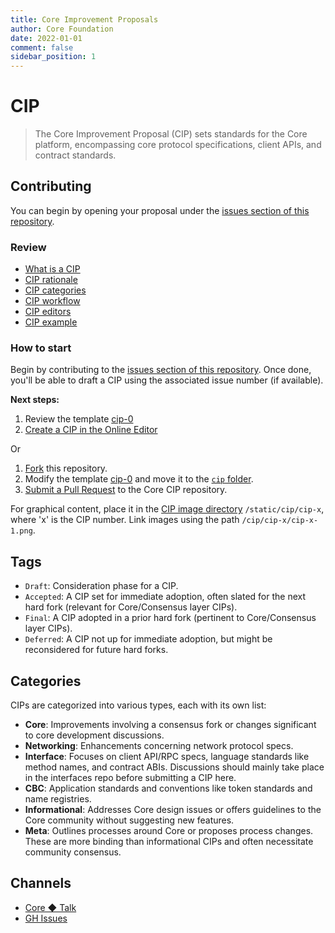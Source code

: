 ```yaml
---
title: Core Improvement Proposals
author: Core Foundation
date: 2022-01-01
comment: false
sidebar_position: 1
---
```

# CIP

> The Core Improvement Proposal (CIP) sets standards for the Core platform, encompassing core protocol specifications, client APIs, and contract standards.

## Contributing

You can begin by opening your proposal under the [issues section of this repository](https://github.com/core-coin/cip/issues).

### Review

- [What is a CIP](/docs/what-is-cip)
- [CIP rationale](/docs/cip-rationale)
- [CIP categories](/docs/cip-categories)
- [CIP workflow](/docs/cip-workflow)
- [CIP editors](/docs/cip-editors)
- [CIP example](/docs/cip-0)

### How to start

Begin by contributing to the [issues section of this repository](https://github.com/core-coin/cip/issues/new/choose). Once done, you'll be able to draft a CIP using the associated issue number (if available).

**Next steps:**

1. Review the template [cip-0](/docs/cip-0.md)
2. [Create a CIP in the Online Editor](https://github.com/core-coin/cip/new/master?filename=cip/cip-0.md&message=CIP%20Proposal&description=CIP%20Proposal%20Draft&value=---%0Acip%3A%20%0Atitle%3A%20%0Adescription%3A%20%0Akeywords%3A%20%5B%5D%0Aauthor%3A%20%0Alang%3A%20en-US%0Atags%3A%20%5Bdraft%5D%0Acategories%3A%20%5B%5D%0Adate%3A%202022-12-01%0Adiscussions-to%3A%20%0A---%0A%3C%21--Introduction--%3E%0A%0A%3C%21--truncate--%3E%0A%0A%23%23%20Abstract%0A%0A%0A%0A%23%23%20Motivation%0A%0A%0A%0A%23%23%20Specification%0A%0A%0A%0A%23%23%20Rationale%0A%0A%0A%0A%23%23%20Backwards%20Compatibility%0A%0A%0A%0A%23%23%20Test%20Cases%0A%0A%0A%0A%23%23%20Implementation%0A%0A%0A%0A%23%23%20Security%20Considerations%0A%0A%0A%0A%23%23%20Copyright%0A%0ACopyright%20and%20related%20rights%20waived%20via%20%5BCC0%5D%28https%3A%2F%2Fcreativecommons.org%2Fpublicdomain%2Fzero%2F1.0%2F%29.%0A)

Or

1. [Fork](https://github.com/core-coin/cip/fork) this repository.
2. Modify the template [cip-0](https://github.com/core-coin/cip/blob/master/cip/docs/cip-0.md) and move it to the [`cip` folder](https://github.com/core-coin/cip/blob/master/cip).
3. [Submit a Pull Request](https://github.com/core-coin/cip/compare) to the Core CIP repository.

For graphical content, place it in the [CIP image directory](https://github.com/core-coin/cip/blob/master/static/cip) `/static/cip/cip-x`, where 'x' is the CIP number. Link images using the path `/cip/cip-x/cip-x-1.png`.

## Tags

- `Draft`: Consideration phase for a CIP.
- `Accepted`: A CIP set for immediate adoption, often slated for the next hard fork (relevant for Core/Consensus layer CIPs).
- `Final`: A CIP adopted in a prior hard fork (pertinent to Core/Consensus layer CIPs).
- `Deferred`: A CIP not up for immediate adoption, but might be reconsidered for future hard forks.

## Categories

CIPs are categorized into various types, each with its own list:

- **Core**: Improvements involving a consensus fork or changes significant to core development discussions.
- **Networking**: Enhancements concerning network protocol specs.
- **Interface**: Focuses on client API/RPC specs, language standards like method names, and contract ABIs. Discussions should mainly take place in the interfaces repo before submitting a CIP here.
- **CBC**: Application standards and conventions like token standards and name registries.
- **Informational**: Addresses Core design issues or offers guidelines to the Core community without suggesting new features.
- **Meta**: Outlines processes around Core or proposes process changes. These are more binding than informational CIPs and often necessitate community consensus.

## Channels

- [Core ◆ Talk](https://coretalk.space/tags/cip)
- [GH Issues](https://github.com/core-coin/cip/issues)

